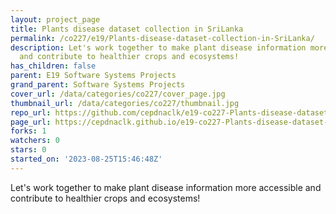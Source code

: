 ```yaml
---
layout: project_page
title: Plants disease dataset collection in SriLanka
permalink: /co227/e19/Plants-disease-dataset-collection-in-SriLanka/
description: Let's work together to make plant disease information more accessible
  and contribute to healthier crops and ecosystems!
has_children: false
parent: E19 Software Systems Projects
grand_parent: Software Systems Projects
cover_url: /data/categories/co227/cover_page.jpg
thumbnail_url: /data/categories/co227/thumbnail.jpg
repo_url: https://github.com/cepdnaclk/e19-co227-Plants-disease-dataset-collection-in-SriLanka
page_url: https://cepdnaclk.github.io/e19-co227-Plants-disease-dataset-collection-in-SriLanka
forks: 1
watchers: 0
stars: 0
started_on: '2023-08-25T15:46:48Z'
---
```


Let's work together to make plant disease information more accessible and contribute to healthier crops and ecosystems!